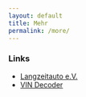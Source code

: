 ```yaml
---
layout: default
title: Mehr
permalink: /more/
---
```


### Links
* [Langzeitauto e.V.](http://www.langzeitauto.de/de)
* [VIN Decoder](http://oemepc.com/)
